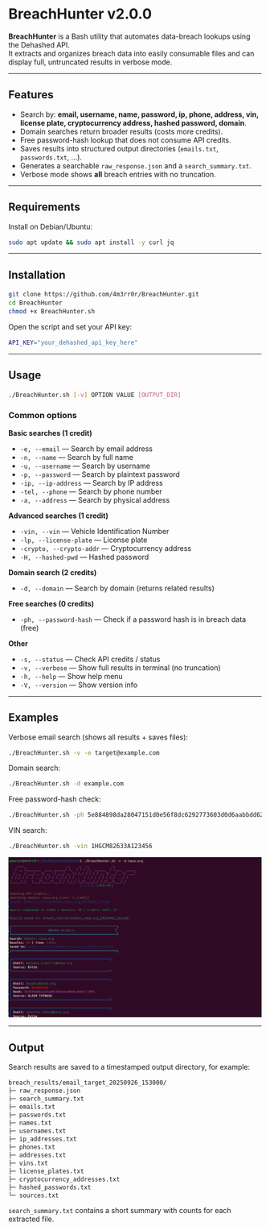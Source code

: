 # BreachHunter v2.0.0

**BreachHunter** is a Bash utility that automates data-breach lookups using the Dehashed API.  
It extracts and organizes breach data into easily consumable files and can display full, untruncated results in verbose mode.


---

## Features

- Search by: **email, username, name, password, ip, phone, address, vin, license plate, cryptocurrency address, hashed password, domain**.
- Domain searches return broader results (costs more credits).
- Free password-hash lookup that does not consume API credits.
- Saves results into structured output directories (`emails.txt`, `passwords.txt`, ...).
- Generates a searchable `raw_response.json` and a `search_summary.txt`.
- Verbose mode shows **all** breach entries with no truncation.

---

## Requirements

Install on Debian/Ubuntu:
```bash
sudo apt update && sudo apt install -y curl jq
```

---

## Installation

```bash
git clone https://github.com/4m3rr0r/BreachHunter.git
cd BreachHunter
chmod +x BreachHunter.sh
```

Open the script and set your API key:

```bash
API_KEY="your_dehashed_api_key_here"
```


---

## Usage

```bash
./BreachHunter.sh [-v] OPTION VALUE [OUTPUT_DIR]
```

### Common options

**Basic searches (1 credit)**  
- `-e, --email` — Search by email address  
- `-n, --name` — Search by full name  
- `-u, --username` — Search by username  
- `-p, --password` — Search by plaintext password  
- `-ip, --ip-address` — Search by IP address  
- `-tel, --phone` — Search by phone number  
- `-a, --address` — Search by physical address

**Advanced searches (1 credit)**  
- `-vin, --vin` — Vehicle Identification Number  
- `-lp, --license-plate` — License plate  
- `-crypto, --crypto-addr` — Cryptocurrency address  
- `-H, --hashed-pwd` — Hashed password

**Domain search (2 credits)**  
- `-d, --domain` — Search by domain (returns related results)

**Free searches (0 credits)**  
- `-ph, --password-hash` — Check if a password hash is in breach data (free)

**Other**  
- `-s, --status` — Check API credits / status  
- `-v, --verbose` — Show full results in terminal (no truncation)  
- `-h, --help` — Show help menu  
- `-V, --version` — Show version info

---

## Examples

Verbose email search (shows all results + saves files):
```bash
./BreachHunter.sh -v -e target@example.com
```

Domain search:
```bash
./BreachHunter.sh -d example.com
```

Free password-hash check:
```bash
./BreachHunter.sh -ph 5e884898da28047151d0e56f8dc6292773603d0d6aabbdd62a11ef721d1542d8
```

VIN search:
```bash
./BreachHunter.sh -vin 1HGCM82633A123456
```

![alt text](./BreachHunter.png)


---




## Output

Search results are saved to a timestamped output directory, for example:

```
breach_results/email_target_20250926_153000/
├─ raw_response.json
├─ search_summary.txt
├─ emails.txt
├─ passwords.txt
├─ names.txt
├─ usernames.txt
├─ ip_addresses.txt
├─ phones.txt
├─ addresses.txt
├─ vins.txt
├─ license_plates.txt
├─ cryptocurrency_addresses.txt
├─ hashed_passwords.txt
└─ sources.txt
```

`search_summary.txt` contains a short summary with counts for each extracted file.

